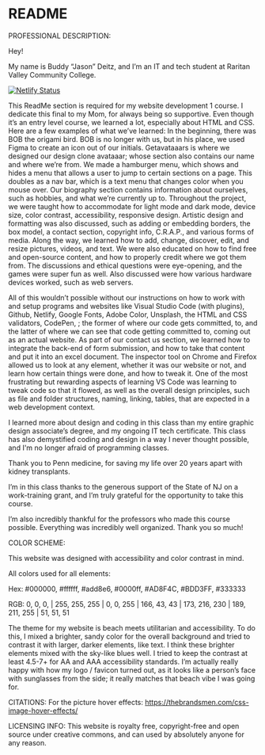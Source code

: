 # README

PROFESSIONAL DESCRIPTION:

Hey!

My name is Buddy “Jason” Deitz, and I’m an IT and tech student at Raritan Valley Community College.

[![Netlify Status](https://api.netlify.com/api/v1/badges/fa82adb2-d511-47f7-953a-c290631f6f69/deploy-status)](https://app.netlify.com/sites/about-me-noxiiee/deploys)

This ReadMe section is required for my website development 1 course. I dedicate this final to my Mom, for always being so supportive. Even though it’s an entry level course, we learned a lot, especially about HTML and CSS. Here are a few examples of what we’ve learned: 
In the beginning, there was BOB the origami bird. BOB is no longer with us, but in his place, we used Figma to create an icon out of our initials. Getavataaars is where we designed our design clone avataaar; whose section also contains our name and where we’re from. We made a hamburger menu, which shows and hides a menu that allows a user to jump to certain sections on a page. This doubles as a nav bar, which is a text menu that changes color when you mouse over. Our biography section contains information about ourselves, such as hobbies, and what we’re currently up to. Throughout the project, we were taught how to accommodate for light mode and dark mode, device size, color contrast, accessibility, responsive design. Artistic design and formatting was also discussed, such as adding or embedding borders, the box model, a contact section, copyright info, C.R.A.P., and various forms of media. Along the way, we learned how to add, change, discover, edit, and resize pictures, videos, and text. We were also educated on how to find free and open-source content, and how to properly credit where we got them from. The discussions and ethical questions were eye-opening, and the games were super fun as well. Also discussed were how various hardware devices worked, such as web servers.

All of this wouldn’t possible without our instructions on how to work with and setup programs and websites like Visual Studio Code (with plugins), Github, Netlify, Google Fonts, Adobe Color, Unsplash, the HTML and CSS validators, CodePen, ; the former of where our code gets committed, to, and the latter of where we can see that code getting committed to, coming out as an actual website. As part of our contact us section, we learned how to integrate the back-end of form submission, and how to take that content and put it into an excel document. The inspector tool on Chrome and Firefox allowed us to look at any element, whether it was our website or not, and learn how certain things were done, and how to tweak it. One of the most frustrating but rewarding aspects of learning VS Code was learning to tweak code so that it flowed, as well as the overall design principles, such as file and folder structures, naming, linking, tables, that are expected in a web development context. 

I learned more about design and coding in this class than my entire graphic design associate’s degree, and my ongoing IT tech certificate. This class has also demystified coding and design in a way I never thought possible, and I'm no longer afraid of programming classes. 

Thank you to Penn medicine, for saving my life over 20 years apart with kidney transplants.

I’m in this class thanks to the generous support of the State of NJ on a work-training grant, and I’m truly grateful for the opportunity to take this course. 

I’m also incredibly thankful for the professors who made this course possible. Everything was incredibly well organized. Thank you so much!

COLOR SCHEME:

This website was designed with accessibility and color contrast in mind. 

All colors used for all elements:

Hex: #000000, #ffffff, #add8e6, #0000ff, #AD8F4C, #BDD3FF, #333333

RGB: 0, 0, 0, | 255, 255, 255 | 0, 0, 255 | 166, 43, 43 | 173, 216, 230 | 189, 211, 255 | 51, 51, 51

The theme for my website is beach meets utilitarian and accessibility. To do this, I mixed a brighter, sandy color for the overall background and tried to contrast it with larger, darker elements, like text. I think these brighter elements mixed with the sky-like blues well. I tried to keep the contrast at least 4.5-7+ for AA and AAA accessibility standards. I’m actually really happy with how my logo / favicon turned out, as it looks like a person’s face with sunglasses from the side; it really matches that beach vibe I was going for. 

CITATIONS:
For the picture hover effects:
https://thebrandsmen.com/css-image-hover-effects/

LICENSING INFO:
This website is royalty free, copyright-free and open source under creative commons, and can used by absolutely anyone for any reason.
